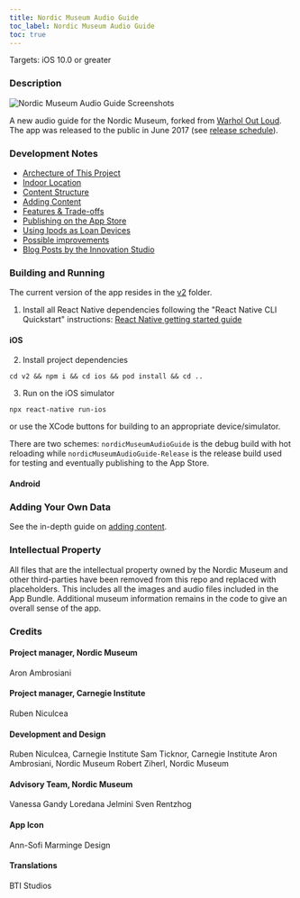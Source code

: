```yaml
---
title: Nordic Museum Audio Guide
toc_label: Nordic Museum Audio Guide
toc: true
---
```


Targets: iOS 10.0 or greater

### Description

![Nordic Museum Audio Guide Screenshots](assets/appScreenshots.png)

A new audio guide for the Nordic Museum, forked from [Warhol Out Loud](https://github.com/CMP-Studio/TheWarholOutLoud). The app was released to the public in June 2017 (see [release schedule](https://github.com/NordicMuseum/Nordic-Museum-Audio-Guide/releases)).

### Development Notes

* [Archecture of This Project](architecture.md)
* [Indoor Location](indoorLocation.md)
* [Content Structure](contentStructure.md)
* [Adding Content](addingContent.md)
* [Features & Trade-offs](features.md)
* [Publishing on the App Store](publishing.md)
* [Using Ipods as Loan Devices](ipods.md)
* [Possible improvements](improvements.md)
* [Blog Posts by the Innovation Studio](blogposts.md)

### Building and Running

The current version of the app resides in the [v2](https://github.com/Ambrosiani/Nordic-Museum-Audio-Guide/tree/master/v2) folder.

1. Install all React Native dependencies following the "React Native CLI Quickstart" instructions: 
[React Native getting started guide](https://facebook.github.io/react-native/docs/getting-started.html)

#### iOS
2. Install project dependencies  
  ```
  cd v2 && npm i && cd ios && pod install && cd ..
  ```  
3. Run on the iOS simulator  
  ```
  npx react-native run-ios
  ```
  or use the XCode buttons for building to an appropriate device/simulator.

There are two schemes: `nordicMuseumAudioGuide` is the debug build with hot reloading while `nordicMuseumAudioGuide-Release` is the release build used for testing and eventually publishing to the App Store.

#### Android

### Adding Your Own Data

See the in-depth guide on [adding content](addingContent.md).

### Intellectual Property

All files that are the intellectual property owned by the Nordic Museum and other third-parties have been removed from this repo and replaced with placeholders. This includes all the images and audio files included in the App Bundle. Additional museum information remains in the code to give an overall sense of the app.

### Credits

#### Project manager, Nordic Museum

Aron Ambrosiani

#### Project manager, Carnegie Institute

Ruben Niculcea

#### Development and Design

Ruben Niculcea, Carnegie Institute
Sam Ticknor, Carnegie Institute
Aron Ambrosiani, Nordic Museum
Robert Ziherl, Nordic Museum

#### Advisory Team, Nordic Museum

Vanessa Gandy
Loredana Jelmini
Sven Rentzhog

#### App Icon

Ann-Sofi Marminge Design

#### Translations

BTI Studios
